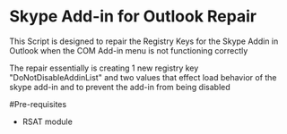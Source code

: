 # Skype Add-in for Outlook Repair
This Script is designed to repair the Registry Keys for the Skype Addin in Outlook when the COM Add-in menu is not functioning correctly

The repair essentially is creating 1 new registry key "DoNotDisableAddinList" and two values that effect load behavior of the skype add-in and to prevent the add-in from being disabled

#Pre-requisites

- RSAT module
